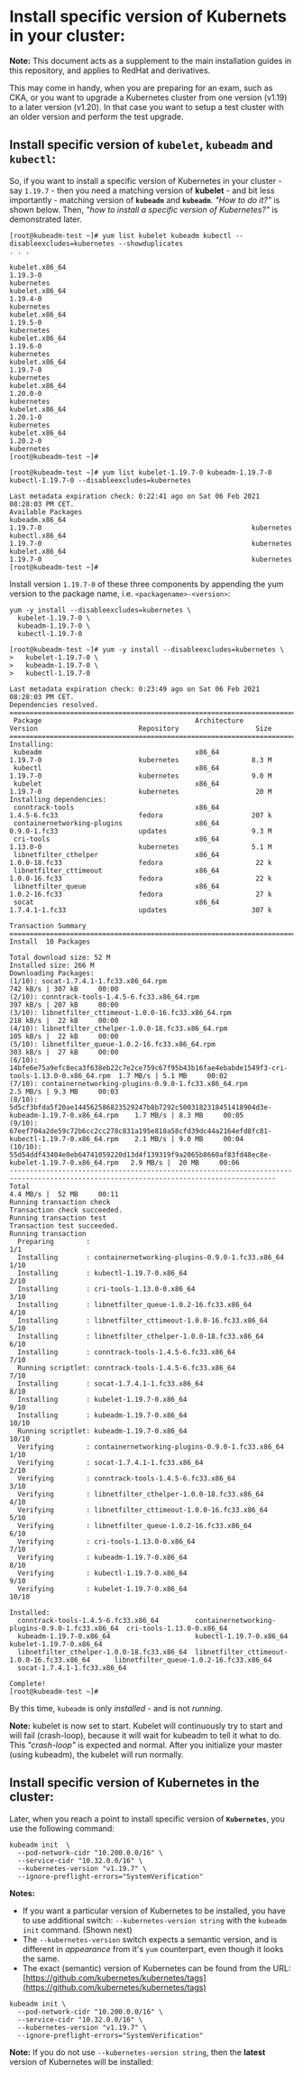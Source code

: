 # Install specific version of Kubernets in your cluster:

**Note:** This document acts as a supplement to the main installation guides in this repository, and applies to RedHat and derivatives.

This may come in handy, when you are preparing for an exam, such as CKA, or you want to upgrade a Kubernetes cluster from one version (v1.19) to a later version (v1.20). In that case you want to setup a test cluster with an older version and perform the test upgrade.



## Install specific version of `kubelet`, `kubeadm` and `kubectl`:
So, if you want to install a specific version of Kubernetes in your cluster - say `1.19.7` -  then you need a matching version of **kubelet** - and bit less importantly - matching version of **`kubeadm`** and **`kubeadm`**. *"How to do it?"* is shown below. Then, *"how to install a specific version of Kubernetes?"* is demonstrated later.
 


```
[root@kubeadm-test ~]# yum list kubelet kubeadm kubectl --disableexcludes=kubernetes --showduplicates
. . . 

kubelet.x86_64                                                   1.19.3-0                                                     kubernetes
kubelet.x86_64                                                   1.19.4-0                                                     kubernetes
kubelet.x86_64                                                   1.19.5-0                                                     kubernetes
kubelet.x86_64                                                   1.19.6-0                                                     kubernetes
kubelet.x86_64                                                   1.19.7-0                                                     kubernetes
kubelet.x86_64                                                   1.20.0-0                                                     kubernetes
kubelet.x86_64                                                   1.20.1-0                                                     kubernetes
kubelet.x86_64                                                   1.20.2-0                                                     kubernetes
[root@kubeadm-test ~]# 
```


```
[root@kubeadm-test ~]# yum list kubelet-1.19.7-0 kubeadm-1.19.7-0 kubectl-1.19.7-0 --disableexcludes=kubernetes

Last metadata expiration check: 0:22:41 ago on Sat 06 Feb 2021 08:28:03 PM CET.
Available Packages
kubeadm.x86_64                                                    1.19.7-0                                                    kubernetes
kubectl.x86_64                                                    1.19.7-0                                                    kubernetes
kubelet.x86_64                                                    1.19.7-0                                                    kubernetes
[root@kubeadm-test ~]# 
```


Install version `1.19.7-0` of these three components by appending the yum version to the package name, i.e. `<packagename>-<version>`:


```
yum -y install --disableexcludes=kubernetes \
  kubelet-1.19.7-0 \
  kubeadm-1.19.7-0 \
  kubectl-1.19.7-0
```  


```
[root@kubeadm-test ~]# yum -y install --disableexcludes=kubernetes \
>   kubelet-1.19.7-0 \
>   kubeadm-1.19.7-0 \
>   kubectl-1.19.7-0

Last metadata expiration check: 0:23:49 ago on Sat 06 Feb 2021 08:28:03 PM CET.
Dependencies resolved.
========================================================================================================================================
 Package                                      Architecture            Version                         Repository                   Size
========================================================================================================================================
Installing:
 kubeadm                                      x86_64                  1.19.7-0                        kubernetes                  8.3 M
 kubectl                                      x86_64                  1.19.7-0                        kubernetes                  9.0 M
 kubelet                                      x86_64                  1.19.7-0                        kubernetes                   20 M
Installing dependencies:
 conntrack-tools                              x86_64                  1.4.5-6.fc33                    fedora                      207 k
 containernetworking-plugins                  x86_64                  0.9.0-1.fc33                    updates                     9.3 M
 cri-tools                                    x86_64                  1.13.0-0                        kubernetes                  5.1 M
 libnetfilter_cthelper                        x86_64                  1.0.0-18.fc33                   fedora                       22 k
 libnetfilter_cttimeout                       x86_64                  1.0.0-16.fc33                   fedora                       22 k
 libnetfilter_queue                           x86_64                  1.0.2-16.fc33                   fedora                       27 k
 socat                                        x86_64                  1.7.4.1-1.fc33                  updates                     307 k

Transaction Summary
========================================================================================================================================
Install  10 Packages

Total download size: 52 M
Installed size: 266 M
Downloading Packages:
(1/10): socat-1.7.4.1-1.fc33.x86_64.rpm                                                                 742 kB/s | 307 kB     00:00    
(2/10): conntrack-tools-1.4.5-6.fc33.x86_64.rpm                                                         397 kB/s | 207 kB     00:00    
(3/10): libnetfilter_cttimeout-1.0.0-16.fc33.x86_64.rpm                                                 218 kB/s |  22 kB     00:00    
(4/10): libnetfilter_cthelper-1.0.0-18.fc33.x86_64.rpm                                                  105 kB/s |  22 kB     00:00    
(5/10): libnetfilter_queue-1.0.2-16.fc33.x86_64.rpm                                                     303 kB/s |  27 kB     00:00    
(6/10): 14bfe6e75a9efc8eca3f638eb22c7e2ce759c67f95b43b16fae4ebabde1549f3-cri-tools-1.13.0-0.x86_64.rpm  1.7 MB/s | 5.1 MB     00:02    
(7/10): containernetworking-plugins-0.9.0-1.fc33.x86_64.rpm                                             2.5 MB/s | 9.3 MB     00:03    
(8/10): 5d5cf3bfda5f20ae144562586823529247b8b7292c5003182318451418904d3e-kubeadm-1.19.7-0.x86_64.rpm    1.7 MB/s | 8.3 MB     00:05    
(9/10): 67eef704a2de59c72b6cc2cc278c831a195e818a58cfd39dc44a2164efd8fc81-kubectl-1.19.7-0.x86_64.rpm    2.1 MB/s | 9.0 MB     00:04    
(10/10): 55d54ddf43404e0eb64741059220d13d4f139319f9a2065b8660af83fd48ec8e-kubelet-1.19.7-0.x86_64.rpm   2.9 MB/s |  20 MB     00:06    
----------------------------------------------------------------------------------------------------------------------------------------
Total                                                                                                   4.4 MB/s |  52 MB     00:11     
Running transaction check
Transaction check succeeded.
Running transaction test
Transaction test succeeded.
Running transaction
  Preparing        :                                                                                                                1/1 
  Installing       : containernetworking-plugins-0.9.0-1.fc33.x86_64                                                               1/10 
  Installing       : kubectl-1.19.7-0.x86_64                                                                                       2/10 
  Installing       : cri-tools-1.13.0-0.x86_64                                                                                     3/10 
  Installing       : libnetfilter_queue-1.0.2-16.fc33.x86_64                                                                       4/10 
  Installing       : libnetfilter_cttimeout-1.0.0-16.fc33.x86_64                                                                   5/10 
  Installing       : libnetfilter_cthelper-1.0.0-18.fc33.x86_64                                                                    6/10 
  Installing       : conntrack-tools-1.4.5-6.fc33.x86_64                                                                           7/10 
  Running scriptlet: conntrack-tools-1.4.5-6.fc33.x86_64                                                                           7/10 
  Installing       : socat-1.7.4.1-1.fc33.x86_64                                                                                   8/10 
  Installing       : kubelet-1.19.7-0.x86_64                                                                                       9/10 
  Installing       : kubeadm-1.19.7-0.x86_64                                                                                      10/10 
  Running scriptlet: kubeadm-1.19.7-0.x86_64                                                                                      10/10 
  Verifying        : containernetworking-plugins-0.9.0-1.fc33.x86_64                                                               1/10 
  Verifying        : socat-1.7.4.1-1.fc33.x86_64                                                                                   2/10 
  Verifying        : conntrack-tools-1.4.5-6.fc33.x86_64                                                                           3/10 
  Verifying        : libnetfilter_cthelper-1.0.0-18.fc33.x86_64                                                                    4/10 
  Verifying        : libnetfilter_cttimeout-1.0.0-16.fc33.x86_64                                                                   5/10 
  Verifying        : libnetfilter_queue-1.0.2-16.fc33.x86_64                                                                       6/10 
  Verifying        : cri-tools-1.13.0-0.x86_64                                                                                     7/10 
  Verifying        : kubeadm-1.19.7-0.x86_64                                                                                       8/10 
  Verifying        : kubectl-1.19.7-0.x86_64                                                                                       9/10 
  Verifying        : kubelet-1.19.7-0.x86_64                                                                                      10/10 

Installed:
  conntrack-tools-1.4.5-6.fc33.x86_64         containernetworking-plugins-0.9.0-1.fc33.x86_64  cri-tools-1.13.0-0.x86_64               
  kubeadm-1.19.7-0.x86_64                     kubectl-1.19.7-0.x86_64                          kubelet-1.19.7-0.x86_64                 
  libnetfilter_cthelper-1.0.0-18.fc33.x86_64  libnetfilter_cttimeout-1.0.0-16.fc33.x86_64      libnetfilter_queue-1.0.2-16.fc33.x86_64 
  socat-1.7.4.1-1.fc33.x86_64                

Complete!
[root@kubeadm-test ~]#
```


By this time, `kubeadm` is only *installed* - and is not *running*. 

**Note:** kubelet is now set to start. Kubelet will continuously try to start and will fail (crash-loop), because it will wait for kubeadm to tell it what to do. This *"crash-loop"* is expected and normal. After you initialize your master (using kubeadm), the kubelet will run normally.

## Install specific version of Kubernetes in the cluster:

Later, when you reach a point to install specific version of **`Kubernetes`**, you use the following command: 

```
kubeadm init  \
  --pod-network-cidr "10.200.0.0/16" \
  --service-cidr "10.32.0.0/16" \
  --kubernetes-version "v1.19.7" \
  --ignore-preflight-errors="SystemVerification"
```

**Notes:** 
* If you want a particular version of Kubernetes to be installed, you have to use additional switch: `--kubernetes-version string` with the `kubeadm init` command. (Shown next)
* The `--kubernetes-version` switch expects a semantic version, and is different in *appearance* from it's `yum` counterpart, even though it looks the same. 
* The exact (semantic) version of Kubernetes can be found from the URL: [https://github.com/kubernetes/kubernetes/tags](https://github.com/kubernetes/kubernetes/tags)

```
kubeadm init \
  --pod-network-cidr "10.200.0.0/16" \
  --service-cidr "10.32.0.0/16" \
  --kubernetes-version "v1.19.7" \
  --ignore-preflight-errors="SystemVerification"
```


**Note:** If you do not use `--kubernetes-version string`, then the **latest** version of Kubernetes will be installed:
